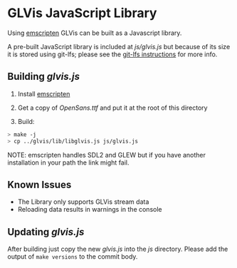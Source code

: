 # GLVis JavaScript Library

Using [emscripten](https://emscripten.org/index.html) GLVis can be built as a Javascript library.

A pre-built JavaScript library is included at *js/glvis.js* but because of its size it
is stored using git-lfs; please see the [git-lfs instructions](https://git-lfs.github.com/) for more info.

## Building *glvis.js*

1) Install [emscripten](https://emscripten.org/docs/getting_started/downloads.html)

2) Get a copy of *OpenSans.ttf* and put it at the root of this directory

3) Build:

```bash
> make -j
> cp ../glvis/lib/libglvis.js js/glvis.js
```

NOTE: emscripten handles SDL2 and GLEW but if you have another installation in your path the link
might fail.

## Known Issues

* The Library only supports GLVis stream data
* Reloading data results in warnings in the console

## Updating *glvis.js*

After building just copy the new *glvis.js* into the *js* directory.
Please add the output of `make versions` to the commit body.
